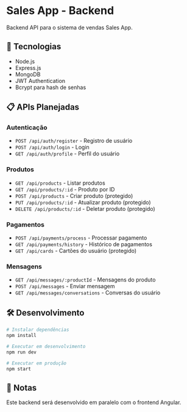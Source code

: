 # Sales App - Backend

Backend API para o sistema de vendas Sales App.

## 🚀 Tecnologias

- Node.js
- Express.js
- MongoDB
- JWT Authentication
- Bcrypt para hash de senhas

## 📋 APIs Planejadas

### Autenticação
- `POST /api/auth/register` - Registro de usuário
- `POST /api/auth/login` - Login
- `GET /api/auth/profile` - Perfil do usuário

### Produtos
- `GET /api/products` - Listar produtos
- `GET /api/products/:id` - Produto por ID
- `POST /api/products` - Criar produto (protegido)
- `PUT /api/products/:id` - Atualizar produto (protegido)
- `DELETE /api/products/:id` - Deletar produto (protegido)

### Pagamentos
- `POST /api/payments/process` - Processar pagamento
- `GET /api/payments/history` - Histórico de pagamentos
- `GET /api/cards` - Cartões do usuário (protegido)

### Mensagens
- `GET /api/messages/:productId` - Mensagens do produto
- `POST /api/messages` - Enviar mensagem
- `GET /api/messages/conversations` - Conversas do usuário

## 🛠️ Desenvolvimento

```bash
# Instalar dependências
npm install

# Executar em desenvolvimento
npm run dev

# Executar em produção
npm start
```

## 📝 Notas

Este backend será desenvolvido em paralelo com o frontend Angular.
